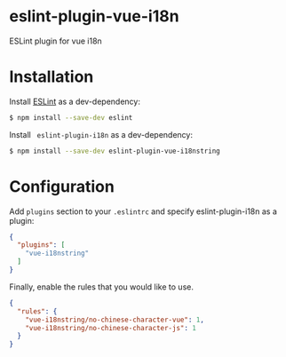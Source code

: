 # eslint-plugin-vue-i18n
ESLint plugin for vue i18n
# Installation

Install [ESLint](https://www.github.com/eslint/eslint) as a dev-dependency:

```sh
$ npm install --save-dev eslint
```

Install ` eslint-plugin-i18n` as a dev-dependency:

```sh
$ npm install --save-dev eslint-plugin-vue-i18nstring
```

# Configuration

Add `plugins` section to your `.eslintrc` and specify eslint-plugin-i18n as a plugin:

```json
{
  "plugins": [
    "vue-i18nstring"
  ]
}
```

Finally, enable the rules that you would like to use.

```json
{
  "rules": {
    "vue-i18nstring/no-chinese-character-vue": 1,
    "vue-i18nstring/no-chinese-character-js": 1
  }
}
```